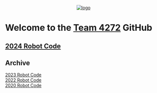 <!-- center the logo -->
<div align="center">
  
  [![logo](https://avatars.githubusercontent.com/u/48226239)](https://www.thebluealliance.com/team/4272)
  
</div>

# Welcome to the [Team 4272](https://team4272.com/) GitHub

<!-- Current year's robot code below -->
## [2024 Robot Code](https://github.com/maverick-boiler-robotics-team-4272/2024Bot)

<!-- List old robot code below -->
## Archive
[2023 Robot Code](https://github.com/maverick-boiler-robotics-team-4272/2023Bot)<br>
[2022 Robot Code](https://github.com/maverick-boiler-robotics-team-4272/2022Bot)<br>
[2020 Robot Code](https://github.com/maverick-boiler-robotics-team-4272/2020Robot)<br>
